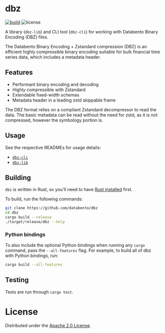 # dbz

[![build](https://github.com/databento/dbz/actions/workflows/build.yml/badge.svg)](https://github.com/databento/dbz/actions/workflows/build.yml)
![license](https://img.shields.io/github/license/databento/dbz?color=blue)

A library (`dbz-lib`) and CLI tool (`dbz-cli`) for working with Databento Binary
Encoding (DBZ) files.

The Databento Binary Encoding + Zstandard compression (DBZ) is an efficient
highly compressible binary encoding suitable for bulk financial time series data,
which includes a metadata header.

## Features

- Performant binary encoding and decoding
- Highly compressible with Zstandard
- Extendable fixed-width schemas
- Metadata header in a leading zstd skippable frame

The DBZ format relies on a compliant Zstandard decompressor to read the data.
The basic metadata can be read without the need for zstd, as it is not
compressed, however the symbology portion is.

## Usage

See the respective READMEs for usage details:
- [`dbz-cli`](src/dbz-cli/README.md)
- [`dbz-lib`](src/dbz-lib/README.md)

## Building

`dbz` is written in Rust, so you'll need to have [Rust installed](https://www.rust-lang.org/)
first.

To build, run the following commands:
```sh
git clone https://github.com/databento/dbz
cd dbz
cargo build --release
./target/release/dbz --help
```

### Python bindings

To also include the optional Python bindings when running any `cargo` command,
pass the `--all-features` flag.
For example, to build all of dbz with Python bindings, run:
```sh
cargo build --all-features
```

## Testing

Tests are run through `cargo test`.

# License

Distributed under the [Apache 2.0 License](https://www.apache.org/licenses/LICENSE-2.0.html).
